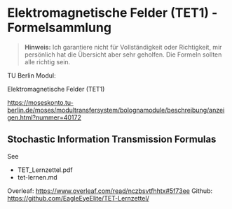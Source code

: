 # Elektromagnetische Felder (TET1) - Formelsammlung

> **Hinweis:** Ich garantiere nicht für Vollständigkeit oder Richtigkeit, mir persönlich hat die Übersicht aber sehr geholfen. Die Formeln sollten alle richtig sein.



TU Berlin Modul:

Elektromagnetische Felder (TET1)

https://moseskonto.tu-berlin.de/moses/modultransfersystem/bolognamodule/beschreibung/anzeigen.html?nummer=40172



## Stochastic Information Transmission Formulas

See 
- TET_Lernzettel.pdf
- tet-lernen.md




Overleaf: https://www.overleaf.com/read/nczbsvtfhhtx#5f73ee
Github: https://github.com/EagleEyeElite/TET-Lernzettel/
